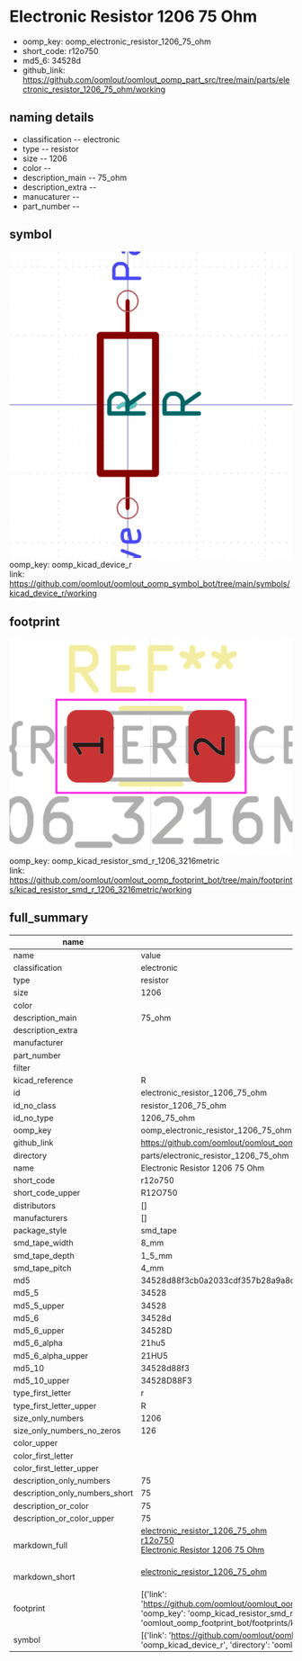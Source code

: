 # Electronic Resistor 1206 75 Ohm

  
* oomp_key: oomp_electronic_resistor_1206_75_ohm 
* short_code: r12o750
* md5_6: 34528d  
* github_link: https://github.com/oomlout/oomlout_oomp_part_src/tree/main/parts/electronic_resistor_1206_75_ohm/working  
## naming details
* classification -- electronic
* type -- resistor
* size -- 1206
* color -- 
* description_main -- 75_ohm
* description_extra -- 
* manucaturer -- 
* part_number -- 



## symbol

![](symbol/0/working/working_600.png)  
oomp_key: oomp_kicad_device_r  
link: https://github.com/oomlout/oomlout_oomp_symbol_bot/tree/main/symbols/kicad_device_r/working  

## footprint

![](footprint/0/working/working_600.png)  
oomp_key: oomp_kicad_resistor_smd_r_1206_3216metric  
link: https://github.com/oomlout/oomlout_oomp_footprint_bot/tree/main/footprints/kicad_resistor_smd_r_1206_3216metric/working  

## full_summary
| name | value | 
| --- | --- | 
| name | value | 
| classification | electronic | 
| type | resistor | 
| size | 1206 | 
| color |  | 
| description_main | 75_ohm | 
| description_extra |  | 
| manufacturer |  | 
| part_number |  | 
| filter |  | 
| kicad_reference | R | 
| id | electronic_resistor_1206_75_ohm | 
| id_no_class | resistor_1206_75_ohm | 
| id_no_type | 1206_75_ohm | 
| oomp_key | oomp_electronic_resistor_1206_75_ohm | 
| github_link | https://github.com/oomlout/oomlout_oomp_part_src/tree/main/parts/electronic_resistor_1206_75_ohm/working | 
| directory | parts/electronic_resistor_1206_75_ohm | 
| name | Electronic Resistor 1206 75 Ohm | 
| short_code | r12o750 | 
| short_code_upper | R12O750 | 
| distributors | [] | 
| manufacturers | [] | 
| package_style | smd_tape | 
| smd_tape_width | 8_mm | 
| smd_tape_depth | 1_5_mm | 
| smd_tape_pitch | 4_mm | 
| md5 | 34528d88f3cb0a2033cdf357b28a9a8d | 
| md5_5 | 34528 | 
| md5_5_upper | 34528 | 
| md5_6 | 34528d | 
| md5_6_upper | 34528D | 
| md5_6_alpha | 21hu5 | 
| md5_6_alpha_upper | 21HU5 | 
| md5_10 | 34528d88f3 | 
| md5_10_upper | 34528D88F3 | 
| type_first_letter | r | 
| type_first_letter_upper | R | 
| size_only_numbers | 1206 | 
| size_only_numbers_no_zeros | 126 | 
| color_upper |  | 
| color_first_letter |  | 
| color_first_letter_upper |  | 
| description_only_numbers | 75 | 
| description_only_numbers_short | 75 | 
| description_or_color | 75 | 
| description_or_color_upper | 75 | 
| markdown_full | [electronic_resistor_1206_75_ohm](https://github.com/oomlout/oomlout_oomp_part_src/tree/main/parts/electronic_resistor_1206_75_ohm/working)<br>[r12o750](https://github.com/oomlout/oomlout_oomp_part_src/tree/main/parts/electronic_resistor_1206_75_ohm/working)<br>[Electronic Resistor 1206 75 Ohm](https://github.com/oomlout/oomlout_oomp_part_src/tree/main/parts/electronic_resistor_1206_75_ohm/working)<br><br> | 
| markdown_short | [electronic_resistor_1206_75_ohm](https://github.com/oomlout/oomlout_oomp_part_src/tree/main/parts/electronic_resistor_1206_75_ohm/working)<br><br> | 
| footprint | [{'link': 'https://github.com/oomlout/oomlout_oomp_footprint_bot/tree/main/foootprntss/kicad_resistor_smd_r_1206_3216metric', 'oomp_key': 'oomp_kicad_resistor_smd_r_1206_3216metric', 'directory': 'oomlout_oomp_footprint_bot/footprints/kicad_resistor_smd_r_1206_3216metric//working/working.kicad_mod'}] | 
| symbol | [{'link': 'https://github.com/oomlout/oomlout_oomp_symbol_bot/tree/main/symbols/kicad_device_r', 'oomp_key': 'oomp_kicad_device_r', 'directory': 'oomlout_oomp_symbol_bot/symbols/kicad_device_r//working/working.kicad_sym'}] | 
